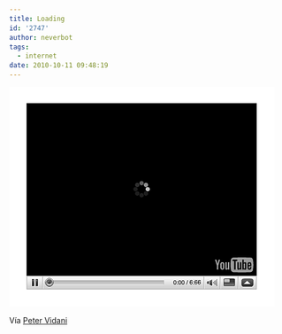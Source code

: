 ```yaml
---
title: Loading
id: '2747'
author: neverbot
tags:
  - internet
date: 2010-10-11 09:48:19
---
```


[![](./loading/youtube.gif "youtube")](./loading/youtube.gif)

Vía [Peter Vidani](http://blog.petervidani.com/post/746317932/via-krislane)